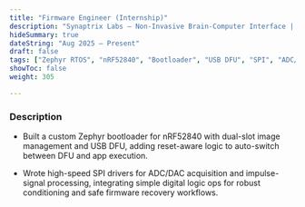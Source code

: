 ```yaml
---
title: "Firmware Engineer (Internship)"
description: "Synaptrix Labs — Non-Invasive Brain-Computer Interface | Manhattan, NY, USA"
hideSummary: true
dateString: "Aug 2025 – Present"
draft: false
tags: ["Zephyr RTOS", "nRF52840", "Bootloader", "USB DFU", "SPI", "ADC/DAC", "Signal Processing", "Recovery"]
showToc: false
weight: 305

--- 
```


### Description

* Built a custom Zephyr bootloader for nRF52840 with dual-slot image management and USB DFU, adding reset-aware logic to auto-switch between DFU and app execution.

* Wrote high-speed SPI drivers for ADC/DAC acquisition and impulse-signal processing, integrating simple digital logic ops for robust conditioning and safe firmware recovery workflows.

<!-- title: "Embedded Systems Engineer (Internship)"
description: "LoadGuard — Embedded ML for Supply Chain Security | Brooklyn, NY, USA"
hideSummary: true
dateString: "Jun 2025 – Aug 2025 | 3 mos"
draft: false
tags: ["FreeRTOS", "FATFS", "microSD", "RTC", "I2C", "SPI", "BME688", "BNO055", "SGP40", "VEML7700"]
showToc: false
weight: 304
Description

Developed a FreeRTOS firmware stack for SGP40, VEML7700, BME688 (via TCA6408), and BNO055 with PCF8523 RTC timestamping; executed full sensor-read + JSON logging every 3 s.

Implemented a FATFS microSD SPI logger with robust append/seek, enabling 7+ days of uninterrupted capture on a 5000 mAh pack (~30 mA average draw).

title: "Graduate Research Assistant, Embedded Systems"
description: "Agile Robotics & Perception Lab (ARPL), NYU Tandon | Brooklyn, NY, USA"
hideSummary: true
dateString: "Sep 2024 – May 2025 | 9 mos"
draft: false
tags: ["C++", "ROS2", "PX4", "Basler", "IMU", "Jetson", "ONNX", "TensorRT", "NuttX", "Linux"]
showToc: false
weight: 303
Description

Built a C++ pipeline syncing Basler camera + IMU at 120 Hz using PX4 triggers; developed sensor drivers on NuttX/Linux (ROS2).

Tweaked depth-completion models and deployed on Jetson via ONNX/TensorRT for real-time perception.

title: "Head Course Assistant — ECE-GY 6483 (Real-Time Embedded Systems)"
description: "New York University | Brooklyn, NY, USA"
hideSummary: true
dateString: "Sep 2024 – May 2025 | 9 mos"
draft: false
tags: ["Teaching", "RTOS", "Interrupts", "Scheduling", "Hardware Interfaces"]
showToc: false
weight: 302
Description

Revamped recitations with industry-style labs on hardware interfacing, interrupt handling, and real-time scheduling, increasing hands-on engagement by ~20% over prior terms.

title: "Embedded Systems Engineer & Team Coordinator"
description: "Flux Auto — Autonomous Robotics Kits for Vehicles | Bengaluru, India • Houston, TX (On-site)"
hideSummary: true
dateString: "Apr 2020 – Aug 2024 | 4 yrs 5 mos"
draft: false
tags: ["FreeRTOS", "CANopen", "ROS", "Motor Control", "FOC", "PID", "I2C", "SPI", "UART", "Safety"]
showToc: false
weight: 301
Description

Architected a CANopen + FreeRTOS framework (with ROS integration) using a binary-search-optimized object dictionary; cut vehicle integration time by ~70% and improved responsiveness by ~30%.

Delivered event-driven firmware and motor/actuator control (PID/FOC) for longitudinal, lateral, and vertical dynamics, reducing response latency by ~20–30 ms.

Directed electrical/hardware architecture (MCU selection, schematics, PCB layouts) for autonomous control modules and developed safety-critical braking with linear actuators + 2D lidars (Hokuyo/SICK).

Authored drivers for MCP23017, PCA9685, DS3502/MCP4441, and INA230; led reverse-engineering, vehicle ops, sensor placement, and HIL (VTD APIs), trimming validation cycles by ~15%.

Coordinated cross-functional integrations of Autonomous Navigation Kits across diverse vehicle platforms, improving system performance and reliability.

title: "Intern Electronics Engineer"
description: "Bodhi Labs — Table-Tennis Shooting Robot | Bengaluru, India"
hideSummary: true
dateString: "Dec 2019 – Mar 2020 | 4 mos"
draft: false
tags: ["Motor Control", "BLDC", "Stepper", "Servo", "PCB Design", "EasyEDA", "KiCad", "Sensors"]
showToc: false
weight: 299
Description

Designed custom PCBs and motor-control firmware; built IR-based ball-count feedback and piezo-based bounce detection to improve precision and responsiveness (~40%).

title: "Embedded Systems Engineer & Product Architect"
description: "euclid.ai — Home Automation & Automotive Research | Bengaluru, India"
hideSummary: true
dateString: "Jun 2019 – Dec 2019 | 7 mos"
draft: false
tags: ["ESP32", "AWS IoT", "Home Automation", "AC Dimmer", "AC Line Detect", "Automotive CAN"]
showToc: false
weight: 298
Description

Designed, prototyped, and tested a home-automation kit (AC dimmer + AC-line detect), authored PCB layout, and developed ESP32 firmware with AWS connectivity.

Analyzed automotive CAN-bus streams, decoding signal structures and optimizing communication protocols. -->